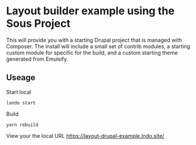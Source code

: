 # Layout builder example using the Sous Project

This will provide you with a starting Drupal project that is managed with Composer. The install will include a small set of contrib modules, a starting custom module for specific for the build, and a custom starting theme generated from Emulsify.


## Useage

Start local
```
lando start
```

Build
```
yarn rebuild
```


View your the local URL https://layout-drupal-example.lndo.site/

